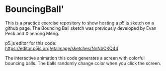 # BouncingBall'
This is a practice exercise repository to show hosting a p5.js sketch on a github page. The Bouncing Ball sketch was previously developed by Evan Peck and Xiannong Meng.

p5.js editor for this code: https://editor.p5js.org/etalmage/sketches/NnNbCKQ44

The interactive animation this code generates a screen with colorful bouncing balls.  The balls randomly change color when you click the screen.
